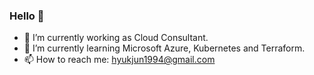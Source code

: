 ### Hello 👋
- 🔭 I’m currently working as Cloud Consultant.
- 🌱 I’m currently learning Microsoft Azure, Kubernetes and Terraform.
- 📫 How to reach me: hyukjun1994@gmail.com
